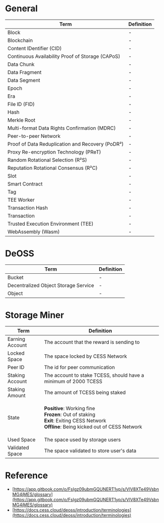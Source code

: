 # General

| Term                                             | Definition |
| ------------------------------------------------ | ---------- |
| Block                                            | -          |
| Blockchain                                       | -          |
| Content IDentifier (CID)                         | -          |
| Continuous Availability Proof of Storage (CAPoS) | -          |
| Data Chunk                                       | -          |
| Data Fragment                                    | -          |
| Data Segment                                     | -          |
| Epoch                                            | -          |
| Era                                              | -          |
| File ID (FID)                                    | -          |
| Hash                                             | -          |
| Merkle Root                                      | -          |
| Multi-format Data Rights Confirmation (MDRC)     | -          |
| Peer-to-peer Network                             | -          |
| Proof of Data Reduplication and Recovery (PoDR²) | -          |
| Proxy Re-encryption Technology (PReT)            | -          |
| Random Rotational Selection (R²S)                | -          |
| Reputation Rotational Consensus (R²C)            | -          |
| Slot                                             | -          |
| Smart Contract                                   | -          |
| Tag                                              | -          |
| TEE Worker                                       | -          |
| Transaction Hash                                 | -          |
| Transaction                                      | -          |
| Trusted Execution Environment (TEE)              | -          |
| WebAssembly (Wasm)                               | -          |

# DeOSS

| Term                                 | Definition |
| ------------------------------------ | ---------- |
| Bucket                               | -          |
| Decentralized Object Storage Service | -          |
| Object                               | -          |

# Storage Miner

| Term            | Definition                                                                                                                                                                                             |
| --------------- | ------------------------------------------------------------------------------------------------------------------------------------------------------------------------------------------------------ |
| Earning Account | The account that the reward is sending to                                                                                                                                                              |
| Locked Space    | The space locked by CESS Network                                                                                                                                                                       |
| Peer ID         | The id for peer communication                                                                                                                                                                          |
| Staking Account | The account to stake TCESS, should have a minimum of 2000 TCESS                                                                                                                                        |
| Staking Amount  | The amount of TCESS being staked                                                                                                                                                                       |
| State           | <p><strong>Positive</strong>: Working fine<br><strong>Frozen</strong>: Out of staking<br><strong>Exit</strong>: Exiting CESS Network<br><strong>Offline</strong>: Being kicked out of CESS Network</p> |
| Used Space      | The space used by storage users                                                                                                                                                                        |
| Validated Space | The space validated to store user's data                                                                                                                                                               |

# Reference

* [https://app.gitbook.com/o/FsIgz09ubmGQUNERT1yp/s/VlV8XTe49VsbnMG4jMES/glossary](https://app.gitbook.com/o/FsIgz09ubmGQUNERT1yp/s/VlV8XTe49VsbnMG4jMES/glossary)
* [https://docs.cess.cloud/deoss/introduction/terminologies](https://docs.cess.cloud/deoss/introduction/terminologies)
